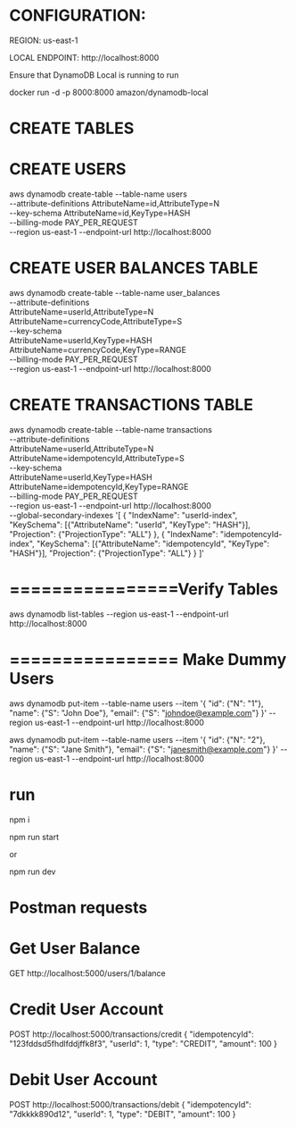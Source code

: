# CONFIGURATION:

REGION: us-east-1

LOCAL ENDPOINT: http://localhost:8000

Ensure that DynamoDB Local is running to run

docker run -d -p 8000:8000 amazon/dynamodb-local

# CREATE TABLES

# CREATE USERS

aws dynamodb create-table --table-name users \
 --attribute-definitions AttributeName=id,AttributeType=N \
 --key-schema AttributeName=id,KeyType=HASH \
 --billing-mode PAY_PER_REQUEST \
 --region us-east-1 --endpoint-url http://localhost:8000

# CREATE USER BALANCES TABLE

aws dynamodb create-table --table-name user_balances \
 --attribute-definitions \
 AttributeName=userId,AttributeType=N \
 AttributeName=currencyCode,AttributeType=S \
 --key-schema \
 AttributeName=userId,KeyType=HASH \
 AttributeName=currencyCode,KeyType=RANGE \
 --billing-mode PAY_PER_REQUEST \
 --region us-east-1 --endpoint-url http://localhost:8000

# CREATE TRANSACTIONS TABLE

aws dynamodb create-table --table-name transactions \
 --attribute-definitions \
 AttributeName=userId,AttributeType=N \
 AttributeName=idempotencyId,AttributeType=S \
 --key-schema \
 AttributeName=userId,KeyType=HASH \
 AttributeName=idempotencyId,KeyType=RANGE \
 --billing-mode PAY_PER_REQUEST \
 --region us-east-1 --endpoint-url http://localhost:8000 \
 --global-secondary-indexes '[
{
"IndexName": "userId-index",
"KeySchema": [{"AttributeName": "userId", "KeyType": "HASH"}],
"Projection": {"ProjectionType": "ALL"}
},
{
"IndexName": "idempotencyId-index",
"KeySchema": [{"AttributeName": "idempotencyId", "KeyType": "HASH"}],
"Projection": {"ProjectionType": "ALL"}
}
]'

# ================Verify Tables

aws dynamodb list-tables --region us-east-1 --endpoint-url http://localhost:8000

# ================ Make Dummy Users

aws dynamodb put-item --table-name users --item '{
"id": {"N": "1"},
"name": {"S": "John Doe"},
"email": {"S": "johndoe@example.com"}
}' --region us-east-1 --endpoint-url http://localhost:8000

aws dynamodb put-item --table-name users --item '{
"id": {"N": "2"},
"name": {"S": "Jane Smith"},
"email": {"S": "janesmith@example.com"}
}' --region us-east-1 --endpoint-url http://localhost:8000

# run

npm i

npm run start

or

npm run dev

# Postman requests

# Get User Balance

GET http://localhost:5000/users/1/balance

# Credit User Account

POST http://localhost:5000/transactions/credit
{
"idempotencyId": "123fddsd5fhdlfddjffk8f3",
"userId": 1,
"type": "CREDIT",
"amount": 100
}

# Debit User Account

POST http://localhost:5000/transactions/debit
{
"idempotencyId": "7dkkkk890d12",
"userId": 1,
"type": "DEBIT",
"amount": 100
}
